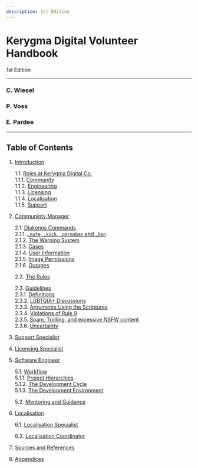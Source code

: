 ```yaml
---
description: 1st Edition
---
```


# Kerygma Digital Volunteer Handbook
1st Edition
<hr>

### C. Wiesel

### P. Voss

### E. Pardee
<hr>

## Table of Contents

1. [Introduction](./1.-introduction.md)  

	1.1. [Roles at Kerygma Digital Co.](./1-introduction.md#11-roles-at-kerygma-digital-co)  
		1.1.1. [Community](./1.-introduction.md#111-community)  
		1.1.2. [Engineering](./1.-introduction.md#112-engineering)  
		1.1.3. [Licensing](./1.-introduction.md#113-licensing)  
		1.1.4. [Localisation](./1.-introduction.md#114-localisation)  
		1.1.5. [Support](./1.-introduction.md#115-support)  

2. [Communinty Manager](./2.-community-manager.md)  

	2.1. [Diakonos Commands](./2.-community-manager.md#21-diakonos-commands)  
		2.1.1. [`.mute`, `.kick`, `.permaban` and `.ban`](./2.-community-manager.md#211-mute-kick-permaban-and-ban)  
		2.1.2. [The Warning System](./2.-community-manager.md#212-the-warning-system)  
		2.1.3. [Cases](./2.-community-manager.md#213-cases)  
		2.1.4. [User Information](./2.-community-manager.md#214-user-information)  
		2.1.5. [Image Permissions](./2.-community-manager.md#215-image-permissions)  
		2.1.6. [Outages](./2.-community-manager.md#216-outages)   

	2.2. [The Rules](./2.-community-manager.md#22-the-rules)  

	2.3. [Guidelines](./2.-community-manager.md#23-guidelines)  
		2.3.1. [Definitions](./2.-community-manager.md#231-definitions)  
		2.3.2. [LGBTQIA+ Discussions](./2.-community-manager.md#232-lgbtqia-discussions)  
		2.3.3. [Arguments Using the Scriptures](./2.-community-manager.md#233-arguments-using-the-scriptures)  
		2.3.4. [Violations of Rule 9](./2.-community-manager.md#234-violations-of-rule-9)  
		2.3.5. [Spam, Trolling, and excessive NSFW content](./2.-community-manager.md#235-spam-trolling-and-excessive-nsfw-content)  
		2.3.6. [Uncertainty](./2.-community-manager.md#236-uncertainty)  

3. [Support Specialist](./3.-support-specialist.md)  
4. [Licensing Specialist](./4.-licensing-specialist.md)  
5. [Software Engineer](./5.-software-engineer.md)   
	
	5.1. [Workflow](./5.-software-engineer.md#51-workflow)  
		5.1.1. [Project Hierarchies](./5.-software-engineer.md#511-project-hierachies)  
		5.1.2. [The Development Cycle](./5.-software-engineer.md#512-the-development-cycle)  
		5.1.3. [The Development Environment](./5.-software-engineer.md#513-the-development-environment)  

	5.2. [Mentoring and Guidance](./5.-software-engineer.md#52-mentoring-and-guidance)  
	
6. [Localisation](./6.-localisation.md)  

  	6.1. [Localisation Specialist](./6.-localisation.md#61-Localisation-Specialist)  

  	6.2. [Localisation Coordinator](./6.-localisation.md#62-Localisation-Coordinator)  

7. [Sources and References](./7.-sources-and-references.md)  
8. [Appendices](./8.-appendices.md)  
